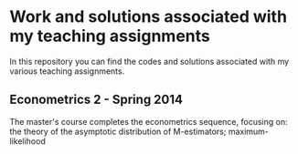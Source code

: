 # Work and solutions associated with my teaching assignments

In this repository you can find the codes and solutions associated with my various teaching assignments. 

## Econometrics 2 - Spring 2014

The master's course completes the econometrics sequence, focusing on: the theory of the asymptotic distribution of M-estimators; maximum-likelihood
